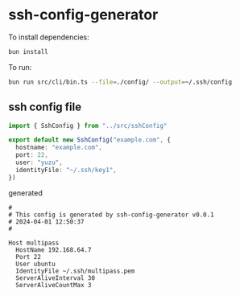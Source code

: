 # ssh-config-generator

To install dependencies:

```bash
bun install
```

To run:

```bash
bun run src/cli/bin.ts --file=./config/ --output=~/.ssh/config
```

## ssh config file

```typescript
import { SshConfig } from "../src/sshConfig"

export default new SshConfig("example.com", {
  hostname: "example.com",
  port: 22,
  user: "yuzu",
  identityFile: "~/.ssh/key1",
})
```

generated

```
#
# This config is generated by ssh-config-generator v0.0.1
# 2024-04-01 12:50:37
#

Host multipass
  HostName 192.168.64.7
  Port 22
  User ubuntu
  IdentityFile ~/.ssh/multipass.pem
  ServerAliveInterval 30
  ServerAliveCountMax 3
```